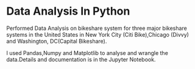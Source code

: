 # Data Analysis In Python

Performed Data Analysis on bikeshare system for three major bikeshare systems in the United States in 
New York City (Citi Bike),Chicago (Divvy) and Washington, DC(Capital Bikeshare).

I used Pandas,Numpy and Matplotlib to analyse and wrangle the data.Details and documentation is in the Jupyter Notebook.
